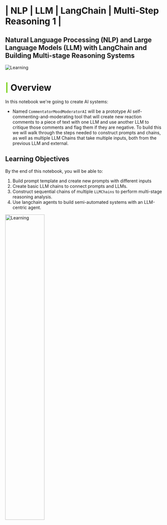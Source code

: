 # | NLP | LLM | LangChain | Multi-Step Reasoning 1 |

## Natural Language Processing (NLP) and Large Language Models (LLM) with LangChain and Building Multi-stage Reasoning Systems

![Learning](https://t3.ftcdn.net/jpg/06/14/01/52/360_F_614015247_EWZHvC6AAOsaIOepakhyJvMqUu5tpLfY.jpg)


# <b><span style='color:#78D118'>|</span> Overview</b>

In this notebook we're going to create AI systems:
- Named `CommentatorMoodModeratorAI` will be a prototype AI self-commenting-and-moderating tool that will create new reaction comments to a piece of text with one LLM and use another LLM to critique those comments and flag them if they are negative. To build this we will walk through the steps needed to construct prompts and chains, as well as multiple LLM Chains that take multiple inputs, both from the previous LLM and external. 

## Learning Objectives

By the end of this notebook, you will be able to:
1. Build prompt template and create new prompts with different inputs
2. Create basic LLM chains to connect prompts and LLMs.
3. Construct sequential chains of multiple `LLMChains` to perform multi-stage reasoning analysis. 
4. Use langchain agents to build semi-automated systems with an LLM-centric agent.


<img src="https://deepsense.ai/wp-content/uploads/2023/10/LangChain-announces-partnership-with-deepsense.jpeg" alt="Learning" width="50%">



